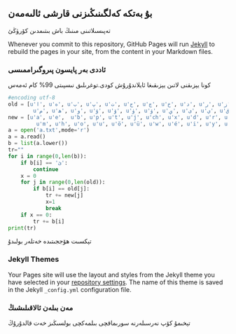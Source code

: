 ## بۇ بەتكە كەلگىنىڭىزنى قارشى ئالىەمەن

تەپىسىلاتىنى مىنىڭ باش بىتىمدىن كۆرۈڭئ

Whenever you commit to this repository, GitHub Pages will run [Jekyll](https://jekyllrb.com/) to rebuild the pages in your site, from the content in your Markdown files.

### ئاددى بەر پايسون پىروگىراممىسى

كونا يېزىقنى لاتىن يېزىقىغا ئايلاندۇرۇش كودى.توغرىلىق نىسپىتى 99% كام ئەمەس

```python
#encoding utf-8
old = [u'ا', u'ە', u'ب', u'پ', u'ت', u'ج', u'چ', u'خ', u'د', u'ر', u'ز', u'ژ', u'س', u'ش', u'ف', u'ڭ', u'ل',\
        u'م', u'ھ', u'و', u'ۇ', u'ۆ', u'ۈ', u'ۋ', u'ې', u'ى', u'ي', u'ق', u'ك', u'گ', u'ن', u'غ',u'؟']
new = [u'a', u'e',  u'b', u'p', u't', u'j', u'ch', u'x', u'd', u'r', u'z', u'j', u's', u'sh', u'f', u'ng', u'l',\
         u'm', u'h', u'o', u'u', u'ö', u'ü', u'w', u'é', u'i', u'y', u'q', u'k', u'g', u'n', u'gh',u'?']
a = open('a.txt',mode='r')
a = a.read()
b = list(a.lower())
tr=""
for i in range(0,len(b)):
    if b[i] == 'ئ':
        continue
    x = 0
    for j in range(0,len(old)):
        if b[i] == old[j]:
            tr += new[j]
            x=1
            break
    if x == 0:
        tr += b[i]
print(tr)

```

تېكسىت ھۆججىتىدە خەتلەر بولىدۇ
### Jekyll Themes

Your Pages site will use the layout and styles from the Jekyll theme you have selected in your [repository settings](https://github.com/Abdusalamstd/Python/settings). The name of this theme is saved in the Jekyll `_config.yml` configuration file.

### مەن بىلەن ئالاقىلىشىڭ

تېخىمۇ كۆپ نەرسىلەرنە سورىماقچى بىلمەكچى بولسىڭىز خەت قالدۇرۇڭ
